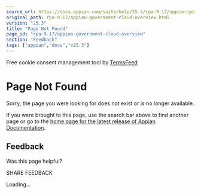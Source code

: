 ```yaml
---
source_url: https://docs.appian.com/suite/help/25.3/rpa-9.17/appian-government-cloud-overview.html
original_path: rpa-9.17/appian-government-cloud-overview.html
version: "25.3"
title: "Page Not Found"
page_id: "rpa-9.17/appian-government-cloud-overview"
section: "Feedback"
tags: ["appian","docs","v25.3"]
---
```



Free cookie consent management tool by [TermsFeed](https://www.termsfeed.com/)

# Page Not Found

Sorry, the page you were looking for does not exist or is no longer available.

If you were brought to this page, use the search bar above to find another page or go to the [home page for the latest release of Appian Documentation](https://docs.appian.com/suite/help/latest/).

## Feedback

Was this page helpful?

SHARE FEEDBACK

Loading...